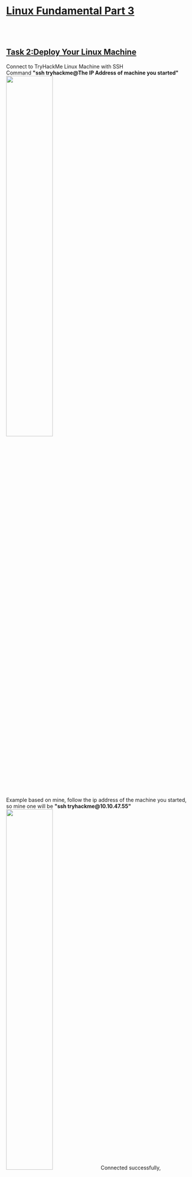 <h1><ins>Linux Fundamental Part 3</ins></h1><br><br>

<h2><ins>Task 2:Deploy Your Linux Machine</ins></h2>
Connect to TryHackMe Linux Machine with SSH <br>
Command <b>"ssh tryhackme@The IP Address of machine you started"</b>
<img src=https://user-images.githubusercontent.com/78288358/165920573-580fe016-9e3e-4bbb-8fab-8fea163aa387.png style="width:50%; height:50%;"><br>
Example based on mine, follow the ip address of the machine you started, <br>
so mine one will be <b>"ssh tryhackme@10.10.47.55"</b>
<img src=https://user-images.githubusercontent.com/78288358/165921150-f4d46023-37fe-4e5b-9bb7-26b8fb961048.png style="width:50%; height:50%;">
Connected successfully,
<img src=https://user-images.githubusercontent.com/78288358/165921608-7b0bb6dc-9c3d-4bf7-a84b-15408e03ebda.png style="width:50%; height:50%;"><br><br>

<h2><ins>Task 3:Terminal Text Editors</ins></h2>
1. <b>touch</b> is one of the options of create the file, we may create a new file with <b>nano</b> as well.<br>
Command will be <b>nano "file name"</b>, you might see there is a space for you to enter your content after you enter the command<br>
You may add your content in and followed by pressing your keyboard <b>CTRL+X</b> then <b>Enter</b>, it will create a file succesfully after that.
<img src=https://user-images.githubusercontent.com/78288358/165922198-2562107e-c39f-4a13-b51b-71f2305e626a.png style="width:50%; height:50%;"><br><br>
2. <b>nano "file name"</b> can used to edit the existing content of a existing file.<br>
<img src=https://user-images.githubusercontent.com/78288358/165922777-da52737f-4253-4322-bf77-470c9ed20559.png style="width:50%; height:50%;">
<img src=https://user-images.githubusercontent.com/78288358/165922844-f24a83bc-b1a7-4d8b-bcac-d0affd030196.png style="width:50%; height:50%;"><br><br>
Answer: THM{TEXT_EDITORS}<br><br><br>


<h2><ins>Task 4:General/Useful Utilities</ins></h2>
2. On this section, you need to open two terminals. You may leave your old one open, and start another new terminal.<br>
Firstly, you need to type the command <b>"python3 -m http.server"</b> on your tryhackme user terminal.<br> (It starts up a web server) <br>
After that, you may use your new opened terminal to type in command <br><b>"wget http://"IP ADDRESS OF YOUR TRYHACKME MACHINE"/"FILE THAT EXIST ON THAT TRYHACKME MACHINE" to download the file into your own device. </b><br>
In my steps,<br>
You need to have 2 terminals, one is tryhackme another one is root or other user
<img src=https://user-images.githubusercontent.com/78288358/165924963-dc1e8d0e-1fd6-47e4-ba23-bdd5aaa52255.png style="width:50%; height:50%;">
Open your tryhackme terminal and type in the command
<img src=https://user-images.githubusercontent.com/78288358/165925097-002f24ab-15f7-4745-8b6a-089b0127fd62.png style="width:50%; height:50%;">
Open your other user's terminal and type in command to download the file (Please follow yours tryhackme machine's IP address)
<img src=https://user-images.githubusercontent.com/78288358/165925318-51c4710c-e7bc-4ed5-9fd6-361aafa84234.png style="width:50%; height:50%;">
The file had been download and you may view the file with <b>cat</b> command.
<img src=https://user-images.githubusercontent.com/78288358/165925718-1bd508a9-04a6-4002-87ab-4c33de5810a3.png style="width:50%; height:50%;">
3. Answer: THM{WGET_WEBSERVER} <br>
Extra NOTE: It is not limited to http.server only, you may check out other libraries on python website.<br><br><br>



<h2><ins>Task 5:Processes 101</ins></h2>
Remember to read all the guide & instructions above first!<br>
2. There won't be any duplicated or same PID in the process. It will increase by 1 based on previous number if a new process had been created.<br>
Answer: 301 <br><br>
3. <b>"SIGTERM"</b> signal is used to kill a process with a clearning before the process had been killed.<br>
Answer : SIGTERM<br><br>
4. With the <b>"ps"</b> command does not show full processes.<br>
To show the all processes, <b>"ps aux"</b> command is used.
<img src=https://user-images.githubusercontent.com/78288358/165927983-e7dc452f-bb8d-4a22-8178-9f981d574688.png style="width:50%; height:50%;"><br>
Answer: THM{PROCESSES} <br><br>
5. <b>"systemctl stop "service name"</b> to stop the service. (NOT KILLING THE SERVICE)
<img src=https://user-images.githubusercontent.com/78288358/165928617-279147e7-0dba-41c1-ac48-2771fc3577ba.png style="width:50%; height:50%;"><br>
Answer: systemctl stop myservice <br><br>
Extra NOTE: you may type in command <b>"systemctl"</b> to show all services.<br><br>
6. <b>"systemctl enable "service name"</b> to start the service again.<br><br>
Answer: systemctl enable myservice <br><br>
7. <b>"fg"</b> command to bring a background process to foreground.<br><br>
Answer: fg <br><br><br>


<h2><ins>Task 6:Maintaining Your System: Automation</ins></h2><br>
2. <b>"crontab -e"</b> to view the cron file. This question might be very confusing but when you try to read the cron file, <b>@reboot</b> is shown<br><br>
Answer: @reboot <br><br><br>

<h2><ins>Task 7:Maintaining Your System: Package Management</ins></h2><br>
Read Read Read~ <br><br><br>

<h2><ins>Task 8:Maintaining Your System: Logs</ins></h2><br>
1. Refer to previous task, we know logs are stored in <b>"/var/logs"</b>. From that, we can find for apache2 logs from that logs directory.
<img src=https://user-images.githubusercontent.com/78288358/166104599-a92c6a3f-ed07-4e04-9936-122372e13a6b.png style="width:50%; height:50%;">
2. You may use <b>"cat"</b> command to view the file in apache2 logs directory.
<img src=https://user-images.githubusercontent.com/78288358/166104718-c038e93e-c685-487b-a7b4-4d8cae7db1b9.png style="width:50%; height:50%;">
Answer: 10.9.232.111<br><br><br>
3. You can view what thing that user try to access from reading the access log file.<br><br>
Answer: catsanddogs.jpg<br><br><br>
<h2><ins>End of Linux Fundamental</ins></h2>


